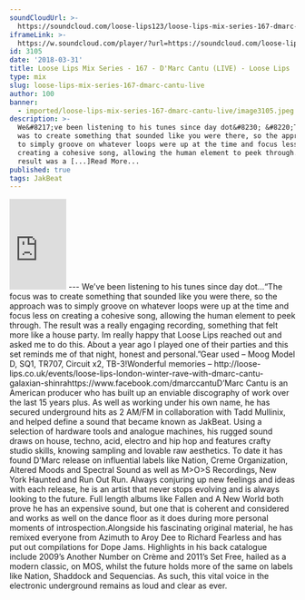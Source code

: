 ```yaml
---
soundCloudUrl: >-
  https://soundcloud.com/loose-lips123/loose-lips-mix-series-167-dmarc-cantu-live
iframeLink: >-
  https://w.soundcloud.com/player/?url=https://soundcloud.com/loose-lips123/loose-lips-mix-series-167-dmarc-cantu-live&color=00aabb&auto_play=false&hide_related=false&show_comments=true&show_user=true&show_reposts=false
id: 3105
date: '2018-03-31'
title: Loose Lips Mix Series - 167 - D'Marc Cantu (LIVE) - Loose Lips
type: mix
slug: loose-lips-mix-series-167-dmarc-cantu-live
author: 100
banner:
  - imported/loose-lips-mix-series-167-dmarc-cantu-live/image3105.jpeg
description: >-
  We&#8217;ve been listening to his tunes since day dot&#8230; &#8220;The focus
  was to create something that sounded like you were there, so the approach was
  to simply groove on whatever loops were up at the time and focus less on
  creating a cohesive song, allowing the human element to peek through. The
  result was a [...]Read More...
published: true
tags: JakBeat
---
```

<iframe id="sc-widget" title="title" width="100" height="160" scrolling="no" frameborder="yes" allow="autoplay" src="https://w.soundcloud.com/player/?url=https://soundcloud.com/loose-lips123/loose-lips-mix-series-167-dmarc-cantu-live&amp;color=00aabb&amp;auto_play=false&amp;hide_related=false&amp;show_comments=true&amp;show_user=true&amp;show_reposts=false"></iframe>
---
We’ve been listening to his tunes since day dot…“The focus was to create something that sounded like you were there, so the approach was to simply groove on whatever loops were up at the time and focus less on creating a cohesive song, allowing the human element to peek through. The result was a really engaging recording, something that felt more like a house party. Im really happy that Loose Lips reached out and asked me to do this. About a year ago I played one of their parties and this set reminds me of that night, honest and personal.”Gear used – Moog Model D, SQ1, TR707, Circuit x2, TB-3!Wonderful memories – http://loose-lips.co.uk/events/loose-lips-london-winter-rave-with-dmarc-cantu-galaxian-shinrahttps://www.facebook.com/dmarccantuD’Marc Cantu is an American producer who has built up an enviable discography of work over the last 15 years plus. As well as working under his own name, he has secured underground hits as 2 AM/FM in collaboration with Tadd Mullinix, and helped define a sound that became known as JakBeat. Using a selection of hardware tools and analogue machines, his rugged sound draws on house, techno, acid, electro and hip hop and features crafty studio skills, knowing sampling and lovable raw aesthetics. To date it has found D’Marc release on influential labels like Nation, Creme Organization, Altered Moods and Spectral Sound as well as M>O>S Recordings, New York Haunted and Run Out Run. Always conjuring up new feelings and ideas with each release, he is an artist that never stops evolving and is always looking to the future. Full length albums like Fallen and A New World both prove he has an expensive sound, but one that is coherent and considered and works as well on the dance floor as it does during more personal moments of introspection.Alongside his fascinating original material, he has remixed everyone from Azimuth to Aroy Dee to Richard Fearless and has put out compilations for Dope Jams. Highlights in his back catalogue include 2009’s Another Number on Crème and 2011’s Set Free, hailed as a modern classic, on MOS, whilst the future holds more of the same on labels like Nation, Shaddock and Sequencias. As such, this vital voice in the electronic underground remains as loud and clear as ever.